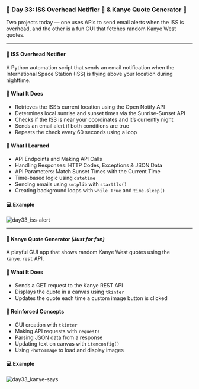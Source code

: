 ### 📅 Day 33: ISS Overhead Notifier 🚀 & Kanye Quote Generator 🎤

Two projects today — one uses APIs to send email alerts when the ISS is overhead, and the other is a fun GUI that fetches random Kanye West quotes.

---

#### 🚀 ISS Overhead Notifier

A Python automation script that sends an email notification when the International Space Station (ISS) is flying above your location during nighttime.

#### 🧠 What It Does
- Retrieves the ISS’s current location using the Open Notify API  
- Determines local sunrise and sunset times via the Sunrise-Sunset API  
- Checks if the ISS is near your coordinates and it’s currently night  
- Sends an email alert if both conditions are true  
- Repeats the check every 60 seconds using a loop

#### 📝 What I Learned
- API Endpoints and Making API Calls  
- Handling Responses: HTTP Codes, Exceptions & JSON Data  
- API Parameters: Match Sunset Times with the Current Time  
- Time-based logic using `datetime`  
- Sending emails using `smtplib` with `starttls()`  
- Creating background loops with `while True` and `time.sleep()`

#### 💻 Example
![day33_iss-alert](https://github.com/user-attachments/assets/44fa907d-c28a-4b4a-9351-93b7da8d1add)


---

#### 🎤 Kanye Quote Generator *(Just for fun)*

A playful GUI app that shows random Kanye West quotes using the `kanye.rest` API.

#### 🧠 What It Does
- Sends a GET request to the Kanye REST API  
- Displays the quote in a canvas using `tkinter`  
- Updates the quote each time a custom image button is clicked

#### 🔁 Reinforced Concepts
- GUI creation with `tkinter`  
- Making API requests with `requests`  
- Parsing JSON data from a response  
- Updating text on canvas with `itemconfig()`  
- Using `PhotoImage` to load and display images

#### 💻 Example
![day33_kanye-says](https://github.com/user-attachments/assets/21e52241-78e9-41fd-b209-dce50d7f5570)

